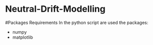 # Neutral-Drift-Modelling
 #Packages Requirements
  In the python script are used the packages:
  - numpy 
  - matplotlib
  
